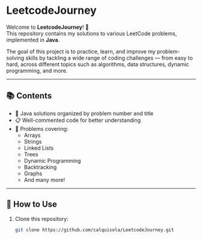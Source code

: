 # LeetcodeJourney

Welcome to **LeetcodeJourney**! 🚀  
This repository contains my solutions to various LeetCode problems, implemented in **Java**.

The goal of this project is to practice, learn, and improve my problem-solving skills by tackling a wide range of coding challenges — from easy to hard, across different topics such as algorithms, data structures, dynamic programming, and more.

---

## 📚 Contents

- 📄 Java solutions organized by problem number and title
- 📋 Well-commented code for better understanding
- 🧠 Problems covering:
    - Arrays
    - Strings
    - Linked Lists
    - Trees
    - Dynamic Programming
    - Backtracking
    - Graphs
    - And many more!

---

## 🚀 How to Use

1. Clone this repository:
   ```bash
   git clone https://github.com/calquisola/LeetcodeJourney.git
